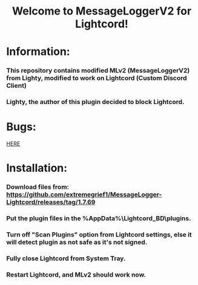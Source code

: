 <h1 align="center">Welcome to MessageLoggerV2 for Lightcord!</h1>
<p>
</p>

# Information:
### This repository contains modified MLv2 (MessageLoggerV2) from Lighty, modified to work on Lightcord (Custom Discord Client)
### Lighty, the author of this plugin decided to block Lightcord.

# Bugs:
[HERE](https://github.com/extremegrief1/MessageLogger-Lightcord/issues)

# Installation:
### Download files from: https://github.com/extremegrief1/MessageLogger-Lightcord/releases/tag/1.7.69
### Put the plugin files in the %AppData%\Lightcord_BD\plugins.
### Turn off "Scan Plugins" option from Lightcord settings, else it will detect plugin as not safe as it's not signed.
### Fully close Lightcord from System Tray.
### Restart Lightcord, and MLv2 should work now.
